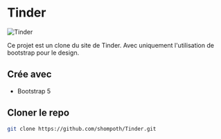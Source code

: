 # Tinder

![Tinder](https://github.com/shompoth/Tinder/blob/main/img/screenshot%20Bootstrap-%201%20-%20Tinder.png)

Ce projet est un clone du site de Tinder. Avec uniquement l'utilisation de bootstrap pour le design.

## Crée avec

* Bootstrap 5

## Cloner le repo
```sh
git clone https://github.com/shompoth/Tinder.git
```

